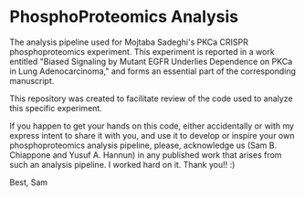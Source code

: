 # PhosphoProteomics Analysis

The analysis pipeline used for Mojtaba Sadeghi's PKCa CRISPR phosphoproteomics experiment. This experiment is reported in a work entitled "Biased Signaling by Mutant EGFR Underlies Dependence on PKCa in Lung Adenocarcinoma," and forms an essential part of the corresponding manuscript.

This repository was created to facilitate review of the code used to analyze this specific experiment.

If you happen to get your hands on this code, either accidentally or with my express intent to share it with you, and use it to develop or inspire your own phosphoproteomics analysis pipeline, please, acknowledge us (Sam B. Chiappone and Yusuf A. Hannun) in any published work that arises from such an analysis pipeline. I worked hard on it. Thank you!! :)

Best,
Sam
